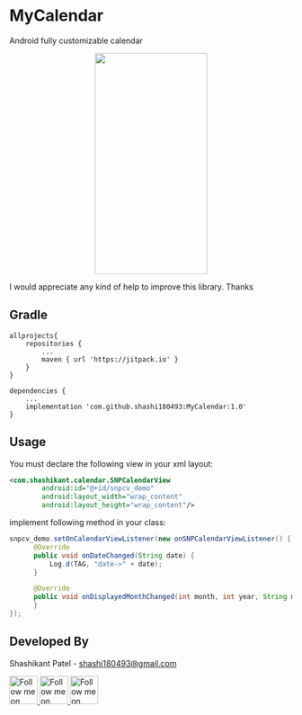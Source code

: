 MyCalendar
===========

Android fully customizable calendar 

<p align="center">
 <img height=393 width=200 src="https://github.com/shashi180493/MyCalendar/blob/master/snp_calendar.png"/>
</p>

I would appreciate any kind of help to improve this library. Thanks

Gradle
------
```
allprojects{
	repositories {
		...
		maven { url 'https://jitpack.io' }
	}
}

dependencies {
    ...
    implementation 'com.github.shashi180493:MyCalendar:1.0'
}
```

Usage
-----

You must declare the following view in your xml layout:

```xml
<com.shashikant.calendar.SNPCalendarView
        android:id="@+id/snpcv_demo"
        android:layout_width="wrap_content"
        android:layout_height="wrap_content"/>
```
implement following method in your class:

```java
snpcv_demo.setOnCalendarViewListener(new onSNPCalendarViewListener() {
      @Override
      public void onDateChanged(String date) {
          Log.d(TAG, "date->" + date);
      }

      @Override
      public void onDisplayedMonthChanged(int month, int year, String monthStr) {
      }
});

```

Developed By
--------------------

Shashikant Patel - <shashi180493@gmail.com>

<a href="https://www.facebook.com/imshashikantpatel">
  <img alt="Follow me on Facebook"
       height=50 width=50
       src="https://github.com/shashi180493/MyCalendar/blob/master/facebook.png" />
</a>
<a href="https://plus.google.com/u/0/+ShashikantPatelsurvivor">
  <img alt="Follow me on Google+"
       height=50 width=50
       src="https://github.com/shashi180493/MyCalendar/blob/master/google-plus.png" />
</a>
<a href="https://www.linkedin.com/in/shashikant-patel-01597180/">
  <img alt="Follow me on LinkedIn"
       height=50 width=50
       src="https://github.com/shashi180493/MyCalendar/blob/master/linkedin.png" />
